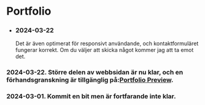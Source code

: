 # Portfolio

- ### 2024-03-22
  Det är även optimerat för responsivt användande, och kontaktformuläret fungerar korrekt. Om du väljer att skicka något kommer jag att ta emot det.
### 2024-03-22. Större delen av webbsidan är nu klar, och en förhandsgranskning är tillgänglig på:[Portfolio Preview](https://najibmuhammadi.github.io/Portfolio/Html/index.html).
### 2024-03-01. Kommit en bit men är fortfarande inte klar. 


